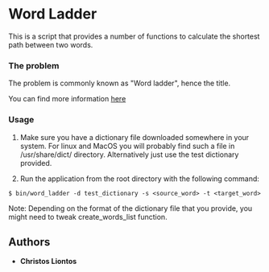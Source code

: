 # Word Ladder

This is a script that provides a number of functions to calculate the shortest path between two words.

### The problem

The problem is commonly known as "Word ladder", hence the title.

You can find more information [here](https://en.wikipedia.org/wiki/Word_ladder)

### Usage

1. Make sure you have a dictionary file downloaded somewhere in your system. For linux and MacOS you will probably find such a file in /usr/share/dict/ directory. Alternatively just use the test dictionary provided.

2. Run the application from the root directory with the following command:

```
$ bin/word_ladder -d test_dictionary -s <source_word> -t <target_word>
```

Note: Depending on the format of the dictionary file that you provide, you might need to tweak create_words_list function.

## Authors

* **Christos Liontos**
